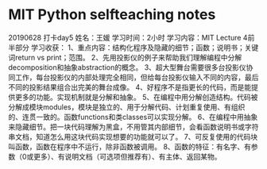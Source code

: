 # MIT Python selfteaching notes
20190628 打卡day5
姓名：王媛
学习时间：2小时
学习内容：MIT Lecture 4前半部分
学习收获：
1、重点内容：结构化程序及隐藏的细节；函数；说明书；关键词return vs print；范围。
2、先用投影仪的例子来帮助我们理解编程中分解decomposition和抽象abstraction的概念。
3、超大型舞台需要很多台投影仪协同工作，每台投影仪的内部处理完全相同，但给每台投影仪输入不同的内容，最后不同的投影结果组合出完美的舞台成像。
4、好程序不是指更长的代码，而是能提供更多的功能。实现机制就是分解和抽象。
5、在编程中用分解创造结构。代码被分解成模块modules，模块是独立的、用于分解代码、计划重复使用、有组织的、连贯一致的。函数functions和类classes可以实现分解。
6、在编程中用抽象来隐藏细节。把一块代码理解为黑盒，不用管其内部细节，会看函数说明书或字符串文档，知道怎么用这块代码实现想要的功能就可以了。
7、可反复使用的代码块叫函数，函数在程序中不运行，除非函数被调用。
8、函数的特征：有名字、有参数（0或更多）、有说明文档（可选项但推荐有）、有主体、返回某物。
